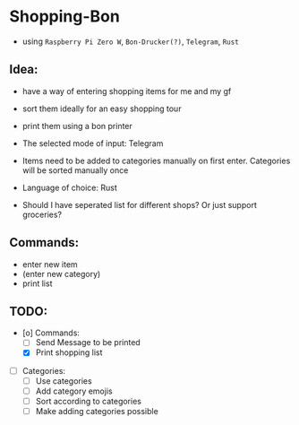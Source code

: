 # Shopping-Bon

- using `Raspberry Pi Zero W`, `Bon-Drucker(?)`, `Telegram`, `Rust`

## Idea:

- have a way of entering shopping items for me and my gf
- sort them ideally for an easy shopping tour
- print them using a bon printer

- The selected mode of input: Telegram
- Items need to be added to categories manually on first enter. Categories will be sorted manually once
- Language of choice: Rust


- Should I have seperated list for different shops? Or just support groceries?

## Commands:

- enter new item
- (enter new category)
- print list

## TODO:

- [o] Commands:
    - [ ] Send Message to be printed
    - [X] Print shopping list
- [ ] Categories:
    - [ ] Use categories
    - [ ] Add category emojis
    - [ ] Sort according to categories
    - [ ] Make adding categories possible
